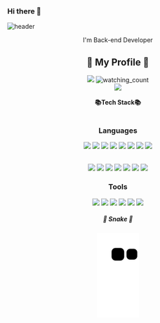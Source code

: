 ### Hi there 👋 
![header](https://capsule-render.vercel.app/api?type=waving&color=gradient&height=200&text=호수&fontAlign=70&fontAlignY=40&animation=twinkling)

<div align=center>

I'm Back-end Developer
  <br/>
  
## :herb: My Profile :herb:

<a href="https://hits.seeyoufarm.com"><img src="https://hits.seeyoufarm.com/api/count/incr/badge.svg?url=https%3A%2F%2Fgithub.com%2F0112shpark&count_bg=%236FD052&title_bg=%23000000&icon=github.svg&icon_color=%23E7E7E7&title=Visits&edge_flat=false"/></a>
<img src="https://komarev.com/ghpvc/?username=0112shpark&color=FF5200" alt="watching_count" /> 
<br>
<a href = "https://www.instagram.com/easyk4/"><img src="https://img.shields.io/badge/instagram-E4405F?style=flat&logo=Instagram&logoColor=white"/></a>
  
<b>📚Tech Stack📚</b> <br/><br/>
  
### Languages
<img src="https://img.shields.io/badge/spring-6DB33F?style=for-flat-square&logo=spring&logoColor=white"> 
<img src="https://img.shields.io/badge/Java-FF7800?style=flat-square&logo=Java&logoColor=white"/></a>
<img src="https://img.shields.io/badge/C-2F8D46?style=flat-square&logo=C&logoColor=white"/></a>
<img src="https://img.shields.io/badge/C++-00599C?style=flat-square&logo=C++&logoColor=white"/></a>
<img src="https://img.shields.io/badge/Python-3766AB?style=flat-square&logo=Python&logoColor=white"/></a>
<img src="https://img.shields.io/badge/Javascript-F7DF1E?style=flat-square&logo=Javascript&logoColor=white"/></a>
<img src="https://img.shields.io/badge/CSS-29B2FE?style=flat-square&logo=CSS3&logoColor=white"/></a>
<img src="https://img.shields.io/badge/HTML5-E34F26?style=flat-square&logo=HTML5&logoColor=white"/></a>


<br/><img src="https://img.shields.io/badge/Mysql-CC2927?style=flat-square&logo=MySql&logoColor=white"/></a>
<img src="https://img.shields.io/badge/Jupyter-00A98F?style=flat-square&logo=Jupyter&logoColor=white"/></a>
<img src="https://img.shields.io/badge/Linux-9999FF?style=flat-square&logo=Linux&logoColor=white"/></a>
<img src="https://img.shields.io/badge/PHP-777BB4?style=flat-square&logo=PHP&logoColor=white"/></a>
<img src="https://img.shields.io/badge/Amazon AWS-232F3E?style=flat-square&logo=Amazon AWS&logoColor=white"/></a>
<img src="https://img.shields.io/badge/OracleS-F80000?style=flat-square&logo=OracleS&logoColor=white"/></a>
<img src="https://img.shields.io/badge/Ubuntu-E95420?style=flat-square&logo=Ubuntu&logoColor=white"/></a>


 
### Tools
<img src="https://img.shields.io/badge/Git-FF4470?style=flat-square&logo=git&logoColor=white"/></a>
<img src="https://img.shields.io/badge/Github-000000?style=flat-square&logo=Github&logoColor=white"/></a>
<img src="https://img.shields.io/badge/Eclipse IDE-2C2255?style=flat-square&logo=Eclipse IDE&logoColor=white"/></a>
<img src="https://img.shields.io/badge/Visual Studio IDE-5C2D91?style=flat-square&logo=Visual Studio&logoColor=white"/></a>
<img src="https://img.shields.io/badge/Visual Studio Code-007ACC?style=flat-square&logo=Visual Studio&logoColor=white"/></a>
<img src="https://img.shields.io/badge/Android Studio-3DDC84?style=flat-square&logo=Android Studio&logoColor=white"/></a>
<br/>

##### 🐍 Snake 🐍
![Snake animation](https://github.com/madushadhanushka/github-readme/blob/output/github-contribution-snake.svg)

<!--
**lakedata/lakedata** is a ✨ _special_ ✨ repository because its `README.md` (this file) appears on your GitHub profile.

Here are some ideas to get you started:

- 🔭 I’m currently working on ...
- 🌱 I’m currently learning ...
- 👯 I’m looking to collaborate on ...
- 🤔 I’m looking for help with ...
- 💬 Ask me about ...
- 📫 How to reach me: ...
- 😄 Pronouns: ...
- ⚡ Fun fact: ...
-->
